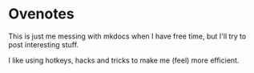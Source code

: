 # Ovenotes

This is just me messing with mkdocs when I have free time, but I'll try to post interesting stuff.

I like using hotkeys, hacks and tricks to make me (feel) more efficient.

